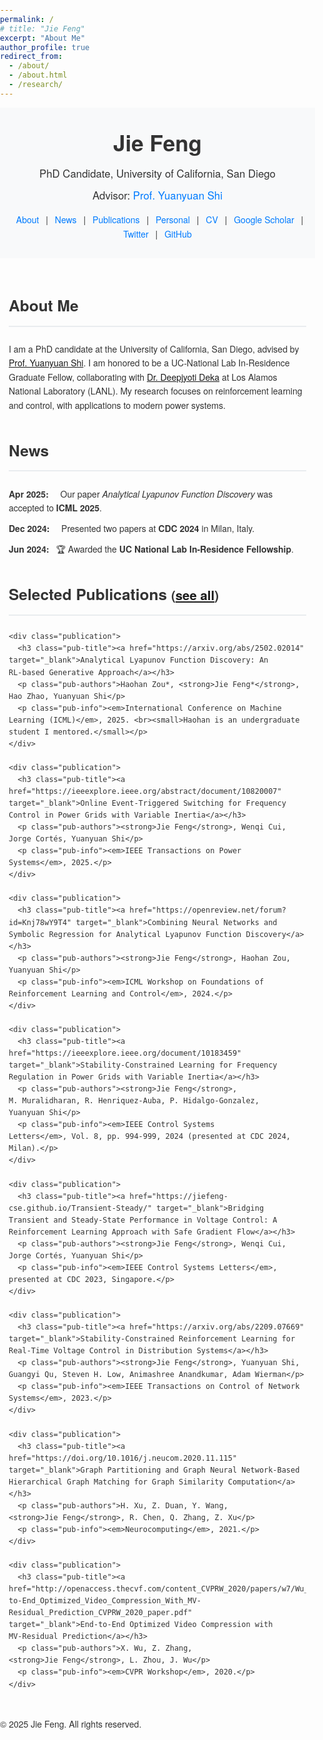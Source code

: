```yaml
---
permalink: /
# title: "Jie Feng"
excerpt: "About Me"
author_profile: true
redirect_from: 
  - /about/
  - /about.html
  - /research/
---
```


<!DOCTYPE html>
<html lang="en">
<head>
  <meta charset="UTF-8">
  <title>Jie Feng - PhD Candidate, UC San Diego</title>
  <meta name="viewport" content="width=device-width, initial-scale=1.0">
  <!-- Optional: Include a favicon -->
  <!-- <link rel="icon" href="path_to_your_favicon.ico"> -->
  <style>
    body {
      font-family: 'Helvetica Neue', Helvetica, Arial, sans-serif;
      color: #333;
      margin: 0;
      padding: 0;
      line-height: 1.6;
    }
    header {
      background-color: #f8f9fa;
      padding: 2em 1em;
      text-align: center;
    }
    header h1 {
      margin: 0;
      font-size: 2.5em;
    }
    header p {
      margin: 0.5em 0;
      font-size: 1.2em;
    }
    header a {
      color: #007bff;
      text-decoration: none;
    }
    header a:hover {
      text-decoration: underline;
    }
    nav {
      margin-top: 1em;
    }
    nav a {
      margin: 0 0.5em;
      color: #007bff;
      text-decoration: none;
    }
    nav a:hover {
      text-decoration: underline;
    }
    main {
      max-width: 900px;
      margin: 2em auto;
      padding: 0 1em;
    }
    section {
      margin-bottom: 3em;
    }
    h2 {
      border-bottom: 2px solid #e9ecef;
      padding-bottom: 0.5em;
      margin-bottom: 1em;
      font-size: 1.75em;
    }
    /* News */
    .news-list {
      list-style: none;
      padding-left: 0;
    }
    .news-item {
      margin-bottom: 0.75em;
    }
    .news-date {
      font-weight: bold;
      margin-right: 0.5em;
    }
    /* Publications – Xingjian Bai–style */
    .publication {
      margin-bottom: 2em;
    }
    .pub-title {
      margin: 0 0 0.25em 0;
      font-size: 1.15em;
    }
    .pub-title a {
      color: #007bff;
      text-decoration: none;
    }
    .pub-title a:hover {
      text-decoration: underline;
    }
    .pub-authors {
      margin: 0;
      font-size: 0.95em;
      color: #555;
    }
    .pub-info {
      margin: 0.25em 0 0 0;
      font-size: 0.9em;
      color: #777;
    }

    footer {
      text-align: center;
      padding: 2em 1em;
      background-color: #f8f9fa;
      font-size: 0.9em;
    }
    @media (max-width: 600px) {
      header h1 {
        font-size: 2em;
      }
      main {
        padding: 0 1em;
      }
    }
  </style>
</head>
<body>

<header>
  <h1>Jie Feng</h1>
  <p>PhD Candidate, University of California, San Diego</p>
  <p>
    Advisor: <a href="https://yyshi.eng.ucsd.edu/" target="_blank">Prof. Yuanyuan Shi</a>
  </p>
  <nav>
    <!-- Add internal anchors for quick navigation -->
    <a href="#about">About</a> |
    <a href="#news">News</a> |
    <a href="#publications">Publications</a> |
    <!-- External links -->
    <a href="https://jiefeng-cse.github.io/personal/" target="_blank">Personal</a> |
    <a href="https://jiefeng-cse.github.io/files/Jie_resume.pdf" target="_blank">CV</a> |
    <a href="https://scholar.google.com/citations?user=izXkblIAAAAJ&hl=en" target="_blank">Google Scholar</a> |
    <a href="https://twitter.com/jiefengcse" target="_blank">Twitter</a> |
    <a href="https://github.com/JieFeng-cse" target="_blank">GitHub</a>
  </nav>
</header>

<main>
  <!-- About -->
  <section id="about">
    <h2>About Me</h2>
    <p>
      I am a PhD candidate at the University of California, San Diego, advised by <a href="https://yyshi.eng.ucsd.edu/" target="_blank">Prof. Yuanyuan Shi</a>. I am honored to be a UC‑National Lab In‑Residence Graduate Fellow, collaborating with <a href="https://cnls.lanl.gov/external/people/Deepjyoti_Deka.php" target="_blank">Dr. Deepjyoti Deka</a> at Los Alamos National Laboratory (LANL). My research focuses on reinforcement learning and control, with applications to modern power systems.
    </p>
  </section>

  <!-- News -->
  <section id="news">
    <h2>News</h2>
    <ul class="news-list">
      <li class="news-item"><span class="news-date">Apr&nbsp;2025:</span> 🎉 Our paper <em>Analytical Lyapunov Function Discovery</em> was accepted to <strong>ICML&nbsp;2025</strong>.</li>
      <li class="news-item"><span class="news-date">Dec&nbsp;2024:</span> 📢 Presented two papers at <strong>CDC&nbsp;2024</strong> in Milan, Italy.</li>
      <li class="news-item"><span class="news-date">Jun&nbsp;2024:</span> 🏆 Awarded the <strong>UC National Lab In-Residence Fellowship</strong>.</li>
    </ul>
  </section>

  <!-- Publications -->
  <section id="publications">
    <h2>Selected Publications <small>(<a href="https://jiefeng-cse.github.io/papers/" target="_blank">see all</a>)</small></h2>

    <div class="publication">
      <h3 class="pub-title"><a href="https://arxiv.org/abs/2502.02014" target="_blank">Analytical Lyapunov Function Discovery: An RL‑based Generative Approach</a></h3>
      <p class="pub-authors">Haohan Zou*, <strong>Jie Feng*</strong>, Hao Zhao, Yuanyuan Shi</p>
      <p class="pub-info"><em>International Conference on Machine Learning (ICML)</em>, 2025. <br><small>Haohan is an undergraduate student I mentored.</small></p>
    </div>

    <div class="publication">
      <h3 class="pub-title"><a href="https://ieeexplore.ieee.org/abstract/document/10820007" target="_blank">Online Event‑Triggered Switching for Frequency Control in Power Grids with Variable Inertia</a></h3>
      <p class="pub-authors"><strong>Jie Feng</strong>, Wenqi Cui, Jorge Cortés, Yuanyuan Shi</p>
      <p class="pub-info"><em>IEEE Transactions on Power Systems</em>, 2025.</p>
    </div>

    <div class="publication">
      <h3 class="pub-title"><a href="https://openreview.net/forum?id=Knj78wY9T4" target="_blank">Combining Neural Networks and Symbolic Regression for Analytical Lyapunov Function Discovery</a></h3>
      <p class="pub-authors"><strong>Jie Feng</strong>, Haohan Zou, Yuanyuan Shi</p>
      <p class="pub-info"><em>ICML Workshop on Foundations of Reinforcement Learning and Control</em>, 2024.</p>
    </div>

    <div class="publication">
      <h3 class="pub-title"><a href="https://ieeexplore.ieee.org/document/10183459" target="_blank">Stability‑Constrained Learning for Frequency Regulation in Power Grids with Variable Inertia</a></h3>
      <p class="pub-authors"><strong>Jie Feng</strong>, M. Muralidharan, R. Henriquez‑Auba, P. Hidalgo‑Gonzalez, Yuanyuan Shi</p>
      <p class="pub-info"><em>IEEE Control Systems Letters</em>, Vol. 8, pp. 994‑999, 2024 (presented at CDC 2024, Milan).</p>
    </div>

    <div class="publication">
      <h3 class="pub-title"><a href="https://jiefeng-cse.github.io/Transient-Steady/" target="_blank">Bridging Transient and Steady‑State Performance in Voltage Control: A Reinforcement Learning Approach with Safe Gradient Flow</a></h3>
      <p class="pub-authors"><strong>Jie Feng</strong>, Wenqi Cui, Jorge Cortés, Yuanyuan Shi</p>
      <p class="pub-info"><em>IEEE Control Systems Letters</em>, presented at CDC 2023, Singapore.</p>
    </div>

    <div class="publication">
      <h3 class="pub-title"><a href="https://arxiv.org/abs/2209.07669" target="_blank">Stability‑Constrained Reinforcement Learning for Real‑Time Voltage Control in Distribution Systems</a></h3>
      <p class="pub-authors"><strong>Jie Feng</strong>, Yuanyuan Shi, Guangyi Qu, Steven H. Low, Animashree Anandkumar, Adam Wierman</p>
      <p class="pub-info"><em>IEEE Transactions on Control of Network Systems</em>, 2023.</p>
    </div>

    <div class="publication">
      <h3 class="pub-title"><a href="https://doi.org/10.1016/j.neucom.2020.11.115" target="_blank">Graph Partitioning and Graph Neural Network‑Based Hierarchical Graph Matching for Graph Similarity Computation</a></h3>
      <p class="pub-authors">H. Xu, Z. Duan, Y. Wang, <strong>Jie Feng</strong>, R. Chen, Q. Zhang, Z. Xu</p>
      <p class="pub-info"><em>Neurocomputing</em>, 2021.</p>
    </div>

    <div class="publication">
      <h3 class="pub-title"><a href="http://openaccess.thecvf.com/content_CVPRW_2020/papers/w7/Wu_End-to-End_Optimized_Video_Compression_With_MV-Residual_Prediction_CVPRW_2020_paper.pdf" target="_blank">End‑to‑End Optimized Video Compression with MV‑Residual Prediction</a></h3>
      <p class="pub-authors">X. Wu, Z. Zhang, <strong>Jie Feng</strong>, L. Zhou, J. Wu</p>
      <p class="pub-info"><em>CVPR Workshop</em>, 2020.</p>
    </div>
  </section>
</main>

<footer>
  <p>&copy; 2025 Jie Feng. All rights reserved.</p>
</footer>

<!-- Global site tag (gtag.js) - Google Analytics -->
<script async src="https://www.googletagmanager.com/gtag/js?id=UA-146397444-1"></script>
<script>
  window.dataLayer = window.dataLayer || [];
  function gtag(){dataLayer.push(arguments);}  
  gtag('js', new Date());
  gtag('config', 'UA-146397444-1');
</script>
</body>
</html>
